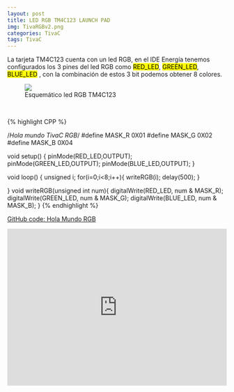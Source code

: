 ```yaml
---
layout: post
title: LED RGB TM4C123 LAUNCH PAD
img: TivaRGBv2.png
categories: TivaC
tags: TivaC
---
```



La tarjeta TM4C123 cuenta con un led RGB, en el IDE Energía tenemos configurados los 3 pines del led RGB
como <mark>RED_LED</mark>, <mark>GREEN_LED</mark>, <mark>BLUE_LED</mark> , con la combinación de estos 3 bit podemos obtener 8 colores.

<figure class="figure">
<img class="img-responsive img-rounded" src="{{site.baseurl}}/images/scheaticRGBTM4C123.png">
<figcaption class="figure-caption text-center">Esquemático led RGB TM4C123</figcaption>
</figure>
<br>

{% highlight CPP %}

/*Hola mundo TivaC RGB*/
#define MASK_R 0X01
#define MASK_G 0X02
#define MASK_B 0X04

void setup() {
 pinMode(RED_LED,OUTPUT);
 pinMode(GREEN_LED,OUTPUT);
 pinMode(BLUE_LED,OUTPUT);
}

void loop() {
  unsigned i;
  for(i=0;i<8;i++){
    writeRGB(i);
    delay(500);
  }

}
void writeRGB(unsigned int num){
  digitalWrite(RED_LED, num & MASK_R);
  digitalWrite(GREEN_LED, num & MASK_G);
  digitalWrite(BLUE_LED, num & MASK_B);
}
 {% endhighlight %}


[GitHub code: Hola Mundo RGB](https://github.com/unelectronica/notas-microcontroladores/tree/master/TM4C123GXL%20/HolaMundoRGB)

<iframe width="100%" height="360" src="https://www.youtube.com/embed/cweOei34z1E" frameborder="0" allowfullscreen></iframe>
